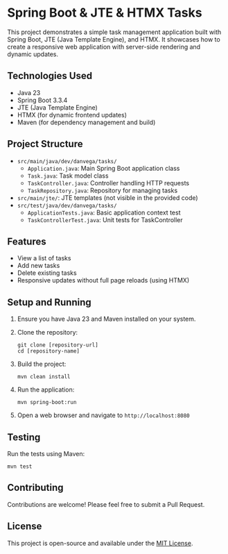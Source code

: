 # Spring Boot & JTE & HTMX Tasks

This project demonstrates a simple task management application built with Spring Boot, JTE (Java Template Engine), and HTMX. It showcases how to create a responsive web application with server-side rendering and dynamic updates.

## Technologies Used

- Java 23
- Spring Boot 3.3.4
- JTE (Java Template Engine)
- HTMX (for dynamic frontend updates)
- Maven (for dependency management and build)

## Project Structure

- `src/main/java/dev/danvega/tasks/`
    - `Application.java`: Main Spring Boot application class
    - `Task.java`: Task model class
    - `TaskController.java`: Controller handling HTTP requests
    - `TaskRepository.java`: Repository for managing tasks
- `src/main/jte/`: JTE templates (not visible in the provided code)
- `src/test/java/dev/danvega/tasks/`
    - `ApplicationTests.java`: Basic application context test
    - `TaskControllerTest.java`: Unit tests for TaskController

## Features

- View a list of tasks
- Add new tasks
- Delete existing tasks
- Responsive updates without full page reloads (using HTMX)

## Setup and Running

1. Ensure you have Java 23 and Maven installed on your system.

2. Clone the repository:
   ```
   git clone [repository-url]
   cd [repository-name]
   ```

3. Build the project:
   ```
   mvn clean install
   ```

4. Run the application:
   ```
   mvn spring-boot:run
   ```

5. Open a web browser and navigate to `http://localhost:8080`

## Testing

Run the tests using Maven:

```
mvn test
```

## Contributing

Contributions are welcome! Please feel free to submit a Pull Request.

## License

This project is open-source and available under the [MIT License](LICENSE).